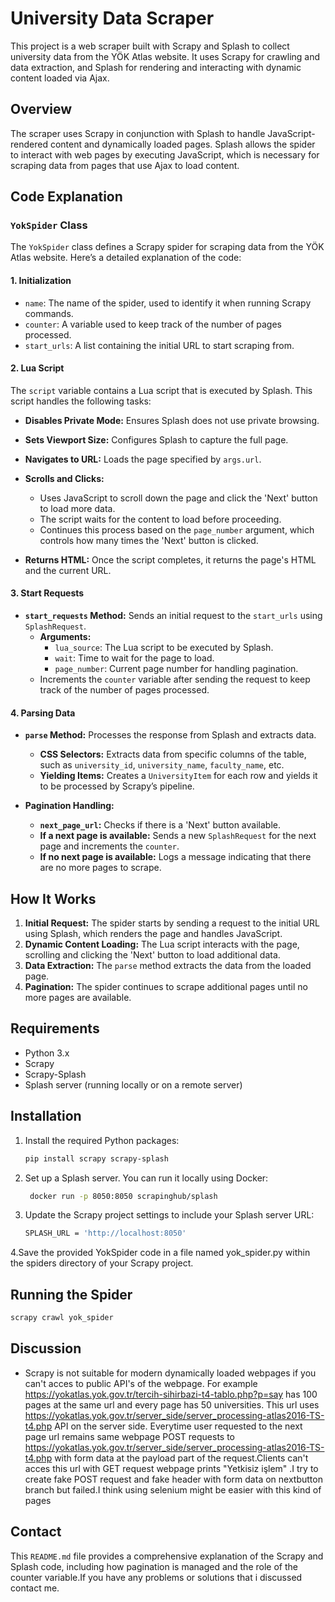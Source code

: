 # University Data Scraper

This project is a web scraper built with Scrapy and Splash to collect university data from the YÖK Atlas website. It uses Scrapy for crawling and data extraction, and Splash for rendering and interacting with dynamic content loaded via Ajax.

## Overview

The scraper uses Scrapy in conjunction with Splash to handle JavaScript-rendered content and dynamically loaded pages. Splash allows the spider to interact with web pages by executing JavaScript, which is necessary for scraping data from pages that use Ajax to load content.

## Code Explanation

### `YokSpider` Class

The `YokSpider` class defines a Scrapy spider for scraping data from the YÖK Atlas website. Here’s a detailed explanation of the code:

#### 1. **Initialization**

- `name`: The name of the spider, used to identify it when running Scrapy commands.
- `counter`: A variable used to keep track of the number of pages processed.
- `start_urls`: A list containing the initial URL to start scraping from.

#### 2. **Lua Script**

The `script` variable contains a Lua script that is executed by Splash. This script handles the following tasks:

- **Disables Private Mode:** Ensures Splash does not use private browsing.
- **Sets Viewport Size:** Configures Splash to capture the full page.
- **Navigates to URL:** Loads the page specified by `args.url`.
- **Scrolls and Clicks:**
  - Uses JavaScript to scroll down the page and click the 'Next' button to load more data.
  - The script waits for the content to load before proceeding.
  - Continues this process based on the `page_number` argument, which controls how many times the 'Next' button is clicked.

- **Returns HTML:** Once the script completes, it returns the page's HTML and the current URL.

#### 3. **Start Requests**

- **`start_requests` Method:** Sends an initial request to the `start_urls` using `SplashRequest`.
  - **Arguments:**
    - `lua_source`: The Lua script to be executed by Splash.
    - `wait`: Time to wait for the page to load.
    - `page_number`: Current page number for handling pagination.
  - Increments the `counter` variable after sending the request to keep track of the number of pages processed.

#### 4. **Parsing Data**

- **`parse` Method:** Processes the response from Splash and extracts data.
  - **CSS Selectors:** Extracts data from specific columns of the table, such as `university_id`, `university_name`, `faculty_name`, etc.
  - **Yielding Items:** Creates a `UniversityItem` for each row and yields it to be processed by Scrapy’s pipeline.

- **Pagination Handling:**
  - **`next_page_url`:** Checks if there is a 'Next' button available.
  - **If a next page is available:** Sends a new `SplashRequest` for the next page and increments the `counter`.
  - **If no next page is available:** Logs a message indicating that there are no more pages to scrape.

## How It Works

1. **Initial Request:** The spider starts by sending a request to the initial URL using Splash, which renders the page and handles JavaScript.
2. **Dynamic Content Loading:** The Lua script interacts with the page, scrolling and clicking the 'Next' button to load additional data.
3. **Data Extraction:** The `parse` method extracts the data from the loaded page.
4. **Pagination:** The spider continues to scrape additional pages until no more pages are available.

## Requirements

- Python 3.x
- Scrapy
- Scrapy-Splash
- Splash server (running locally or on a remote server)

## Installation

1. Install the required Python packages:

   ```bash
   pip install scrapy scrapy-splash
    ```
2. Set up a Splash server. You can run it locally using Docker:
   ```bash
    docker run -p 8050:8050 scrapinghub/splash
   ```

3. Update the Scrapy project settings to include your Splash server URL:

   ```bash
   SPLASH_URL = 'http://localhost:8050'
   ```
4.Save the provided YokSpider code in a file named yok_spider.py within the spiders directory of your Scrapy project.

## Running the Spider
 ```bash
scrapy crawl yok_spider
   ```
## Discussion

- Scrapy is not suitable for modern dynamically loaded webpages if you can't acces to public API's of the webpage. For example https://yokatlas.yok.gov.tr/tercih-sihirbazi-t4-tablo.php?p=say has 100 pages at the same url and every page
has 50 universities. This url uses https://yokatlas.yok.gov.tr/server_side/server_processing-atlas2016-TS-t4.php API on the server side. Everytime user requested to the next page url remains same webpage POST requests to https://yokatlas.yok.gov.tr/server_side/server_processing-atlas2016-TS-t4.php
with form data at the payload part of the request.Clients can't acces this url with GET request webpage prints "Yetkisiz işlem" .I try to create fake POST request and fake header  with form data on nextbutton branch but failed.I think using selenium might be easier with this kind of pages

## Contact

This `README.md` file provides a comprehensive explanation of the Scrapy and Splash code, including how pagination is managed and the role of the counter variable.If you have any problems or solutions that i discussed contact me.





